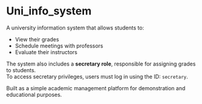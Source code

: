 # Uni_info_system

A university information system that allows students to:

- View their grades
- Schedule meetings with professors
- Evaluate their instructors

The system also includes a **secretary role**, responsible for assigning grades to students.  
To access secretary privileges, users must log in using the ID: `secretary`.

Built as a simple academic management platform for demonstration and educational purposes.
